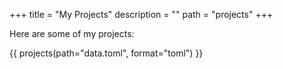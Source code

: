 +++
title = "My Projects"
description = ""
path = "projects"
+++

Here are some of my projects:

{{ projects(path="data.toml", format="toml") }}